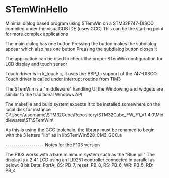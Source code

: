 # STemWinHello

Minimal dialog based program using STemWin on a STM32F747-DISCO
compiled under the visualGDB IDE (uses GCC)
This can be the starting point for more complex applications

The main dialog has one button
Pressing the button makes the subdialog appear which also has one button
Pressing the subdialog button closes it

The application can be used to check the proper STemWin configuration
for LCD display and touch sensor

Touch driver is in k_touch.c, it uses the BSP_ts support of the 747-DISCO.
Touch driver is called under interrupt routine from TIM3

The STemWin is a "middleware" handling UI
the Windowing and widgets are similar to the 
traditional Windows API

The makefile and build system expects it to be installed somewhere
on the local disk for instance 
C:\Users\username\STM32Cube\Repository\STM32Cube_FW_F1_V1.4.0\Middlewares\ST\STemWin\

As this is using the GCC toolchain, the library must be
renamed to begin with the 3 letters "lib" as in libSTemWin528_CM3_GCC.a


------------------- Notes for the F103 version

The F103 works with a bare minimum system such as the "Blue pill"
The display is a 2.4" LCD using an ILI9251 controller
connected in parallel as below:
8 bit Data:  PortA, 
CS: PB_7, 
reset: PB_8, 
RS: PB_6, 
WR: PB_5, 
RD: PB_4